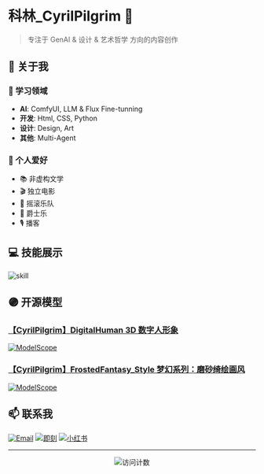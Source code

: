 # 科林_CyrilPilgrim 👋

> 专注于 GenAI & 设计 & 艺术哲学 方向的内容创作

## 🎯 关于我

### 🥸 学习领域
- **AI**: ComfyUI, LLM & Flux Fine-tunning
- **开发**: Html, CSS, Python
- **设计**: Design, Art
- **其他**: Multi-Agent

### 🙌 个人爱好
- 📚 非虚构文学
- 🎬 独立电影
- 🎸 摇滚乐队
- 🎵 爵士乐
- 🎙️ 播客

## 💻 技能展示
![skill](https://github.com/user-attachments/assets/4c17988e-64a5-4a80-ba6e-9c6b5a2dd572)

## 🟣 开源模型

### [【CyrilPilgrim】DigitalHuman 3D 数字人形象](https://www.modelscope.cn/models/CyrilPilgrim/CyrilPilgrim-DigitalHuman_v1/summary)
[![ModelScope](https://img.shields.io/badge/ModelScope-View-blue)](https://www.modelscope.cn/models/CyrilPilgrim/CyrilPilgrim-DigitalHuman_v1/summary)

### [【CyrilPilgrim】FrostedFantasy_Style 梦幻系列：磨砂绮绘画风](https://www.modelscope.cn/models/CyrilPilgrim/CyrilPilgrim_FrostedFantasy_Style)
[![ModelScope](https://img.shields.io/badge/ModelScope-View-blue)](https://www.modelscope.cn/models/CyrilPilgrim/CyrilPilgrim_FrostedFantasy_Style)

## 📫 联系我

[![Email](https://img.shields.io/badge/Email-onepigge1999@gmail.com-red)](mailto:onepigge1999@gmail.com)
[![即刻](https://img.shields.io/badge/即刻-@科林_CyrilPilgrim-green)](https://okjk.co/UCxTwY)
[![小红书](https://img.shields.io/badge/小红书-@科林_CyrilPilgrim-orange)](https://www.xiaohongshu.com/user/profile/627deacf0000000021027c38)

---
<div align="center">
  <img src="https://komarev.com/ghpvc/?username=CyrilPilgrim&style=flat-square&color=blue" alt="访问计数"/>
</div>





